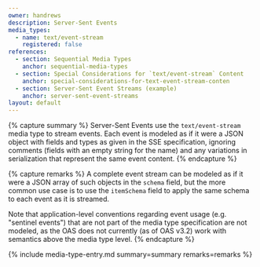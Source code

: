 ```yaml
---
owner: handrews
description: Server-Sent Events
media_types:
  - name: text/event-stream
    registered: false
references:
  - section: Sequential Media Types
    anchor: sequential-media-types
  - section: Special Considerations for `text/event-stream` Content
    anchor: special-considerations-for-text-event-stream-conten
  - section: Server-Sent Event Streams (example)
    anchor: server-sent-event-streams
layout: default
---
```


{% capture summary %}
Server-Sent Events use the `text/event-stream` media type to stream events.
Each event is modeled as if it were a JSON object with fields and types
as given in the SSE specification, ignoring comments (fields with an empty string for the name) and any variations in serialization that represent the same event content.
{% endcapture %}

{% capture remarks %}
A complete event stream can be modeled as if it were a JSON array of such objects in the `schema` field, but the more common use case is to use the `itemSchema` field to apply the same schema to each event as it is streamed.

Note that application-level conventions regarding event usage (e.g. "sentinel events") that are not part of the media type specification are not modeled, as the OAS does not currently (as of OAS v3.2) work with semantics above the media type level.
{% endcapture %}

{% include media-type-entry.md summary=summary remarks=remarks %}
